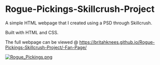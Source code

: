 # Rogue-Pickings-Skillcrush-Project
A simple HTML webpage that I created using a PSD through Skillcrush.

Built with HTML and CSS.

The full webpage can be viewed @ https://britahknees.github.io/Rogue-Pickings-Skillcrush-Project/-Fan-Page/

[![Rogue_Pickings.png](https://s2.postimg.org/fnqthmqex/Rogue_Pickings.png)](https://postimg.org/image/7i8rjh25x/)
